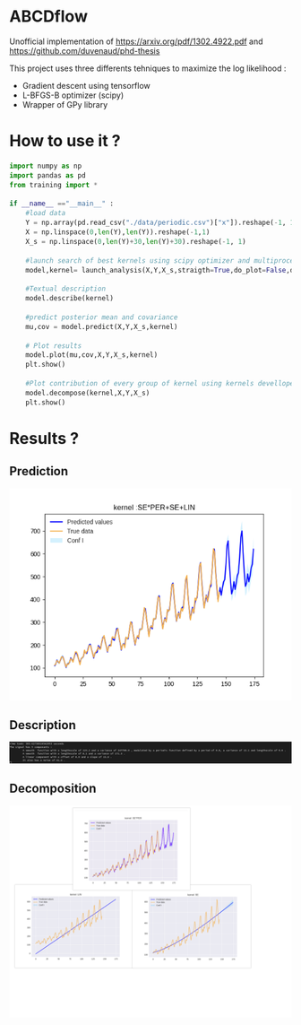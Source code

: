 # ABCDflow 

Unofficial implementation of https://arxiv.org/pdf/1302.4922.pdf and https://github.com/duvenaud/phd-thesis

This project uses three differents tehniques to maximize the log likelihood :
- Gradient descent using tensorflow 
- L-BFGS-B optimizer (scipy)
- Wrapper of GPy library

How to use it ?
==============
```python
import numpy as np
import pandas as pd 
from training import *

if __name__ =="__main__" :
    #load data
    Y = np.array(pd.read_csv("./data/periodic.csv")["x"]).reshape(-1, 1)
    X = np.linspace(0,len(Y),len(Y)).reshape(-1,1)
    X_s = np.linspace(0,len(Y)+30,len(Y)+30).reshape(-1, 1)
    
    #launch search of best kernels using scipy optimizer and multiprocessing with 5 random restart for each optimization step
    model,kernel= launch_analysis(X,Y,X_s,straigth=True,do_plot=False,depth=4,verbose=True,initialisation_restart=5,reduce_data=False,experimental_multiprocessing=True) #straight 
    
    #Textual description
    model.describe(kernel)
    
    #predict posterior mean and covariance
    mu,cov = model.predict(X,Y,X_s,kernel)
    
    # Plot results 
    model.plot(mu,cov,X,Y,X_s,kernel)
    plt.show()
    
    #Plot contribution of every group of kernel using kernels devellopement as in the article 
    model.decompose(kernel,X,Y,X_s)
    plt.show()
```


Results ?
=======
Prediction
----------
![Prediction](final_final.png)

Description
-----------
![Description](description.png)

Decomposition
-------------
![Decompo](decomp.png)
